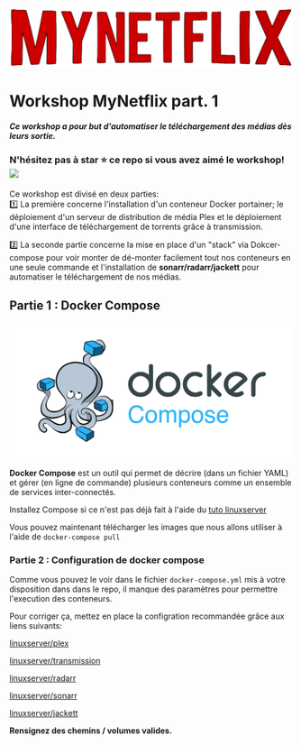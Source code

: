 ![](assets/mynetflix.png)

# Workshop MyNetflix part. 1

#### *Ce workshop a pour but d'automatiser le téléchargement des médias dès leurs sortie.*

### **N'hésitez pas à star ⭐ ce repo si vous avez aimé le workshop!** ![](https://img.shields.io/github/stars/ajnart/mynetflix-part1?label=%E2%AD%90&style=for-the-badge?branch=master&kill_cache=1")

Ce workshop est divisé en deux parties:  
1️⃣ La première concerne l'installation d'un conteneur Docker portainer; le déploiement d'un serveur de distribution de média Plex et le déploiement d'une interface de téléchargement de torrents grâce à transmission.

2️⃣ La seconde partie concerne la mise en place d'un "stack" via Dokcer-compose pour voir monter de dé-monter facilement tout nos conteneurs en une seule commande et l'installation de **sonarr/radarr/jackett** pour automatiser le téléchargement de nos médias.

## Partie 1 : Docker Compose
![](assets/docker-compose.jpg)

**Docker Compose** est un outil qui permet de décrire (dans un fichier YAML) et gérer (en ligne de commande) plusieurs conteneurs comme un ensemble de services inter-connectés.

Installez Compose si ce n'est pas déjà fait à l'aide du [tuto linuxserver](https://docs.linuxserver.io/general/docker-compose)

Vous pouvez maintenant télécharger les images que nous allons utiliser à l'aide de ``docker-compose pull``

### Partie 2 : Configuration de docker compose
Comme vous pouvez le voir dans le fichier ``docker-compose.yml`` mis à votre disposition dans dans le repo, il manque des paramètres pour permettre l'execution des conteneurs.

Pour corriger ça, mettez en place la configration recommandée grâce aux liens suivants:

[linuxserver/plex](https://docs.linuxserver.io/images/docker-plex)

[linuxserver/transmission](https://docs.linuxserver.io/images/docker-transmission)

[linuxserver/radarr](https://docs.linuxserver.io/images/docker-radarr)

[linuxserver/sonarr](https://docs.linuxserver.io/images/docker-sonarr)

[linuxserver/jackett](https://docs.linuxserver.io/images/docker-jackett)


**Rensignez des chemins / volumes valides.**

